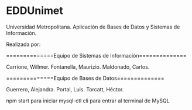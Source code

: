 # EDDUnimet

Universidad Metropolitana.
Aplicación de Bases de Datos y Sistemas de Información.

Realizada por:

==============Equipo de Sistemas de Información==============

Carrione, Willmer.
Fontanella, Maurizio.
Maldonado, Carlos.

==============Equipo de Bases de Datos==============

Guerrero, Alejandra.
Portal, Luis.
Torcatt, Héctor.

npm start para iniciar
mysql-ctl cli para entrar al terminal de MySQL

